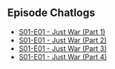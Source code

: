 ## Episode Chatlogs

- [S01-E01 - Just War (Part 1)](episodes/s01_e01_just_war_part_1)
- [S01-E01 - Just War (Part 2)](episodes/s01_e01_just_war_part_2)
- [S01-E01 - Just War (Part 3)](episodes/s01_e01_just_war_part_3)
- [S01-E01 - Just War (Part 4)](episodes/s01_e01_just_war_part_4)

